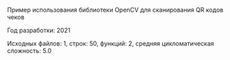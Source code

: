 Пример использования библиотеки OpenCV для сканирования QR кодов чеков

Год разработки: 2021

Исходных файлов: 1, строк: 50, функций: 2, средняя цикломатическая сложность: 5.0 
